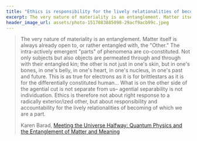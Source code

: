 ```yaml
---
title: "Ethics is responsibility for the lively relationalities of becoming"
excerpt: The very nature of materiality is an entanglement. Matter itself is always already open to, or rather entangled with, the "Other." The intra-actively emergent "parts" of phenomena are co-constituted.
header_image_url: assets/photo-1517083885098-29acf9acb99c.jpeg
---
```


> The very nature of materiality is an entanglement. Matter itself is always already open to, or rather entangled with, the "Other." The intra-actively emergent "parts" of phenomena are co-constituted. Not only subjects but also objects are permeated through and through with their entangled kin; the other is not just in one's skin, but in one's bones, in one's belly, in one's heart, in one's nucleus, in one's past and future. This is as true for electrons as it is for brittlestars as it is for the differentially constituted human... What is on the other side of the agential cut is not separate from us&ndash; agential separability is not individuation. Ethics is therefore not about right response to a radically exterior/ized other, but about responsibility and accountability for the lively relationalities of becoming of which we are a part.
>
> <footer class="blockquote-footer">Karen Barad, <a href="https://www.goodreads.com/work/quotes/724258">Meeting the Universe Halfway: Quantum Physics and the Entanglement of Matter and Meaning</a></footer>





